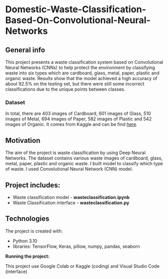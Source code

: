 # Domestic-Waste-Classification-Based-On-Convolutional-Neural-Networks
## General info
This project presents a waste classification system based on Convolutional Neural Networks (CNNs) to help protect the environment by classifying waste into six types which are cardboard, glass, metal, paper, plastic and organic waste. Results show that the model achieved a high accuracy of about 92.5% on the testing set, but there were still some incorrect classifications due to the unique points between classes.

### Dataset
In total, there are 403 images of Cardboard, 601 images of Glass, 510 images of Metal, 694 images of Paper, 582 images of Plastic and 542 images of Organic. 
It comes from Kaggle and can be find [here](https://kaggle.com/datasets/c099c171c6e7b29df8b8bd38d4898aaedb16679b70917b98e2911edaa8e027f4).


## Motivation
The aim of the project is waste classification by using Deep Neural Networks. The dataset contains various waste images of cardboard, glass, metal, paper, plastic and organic waste. I built model to classify which type of waste. I used Convolutional Neural Network (CNN) model.

## Project includes:

* Waste classification model - **wasteclassification.ipynb**
* Waste Classification interface - **wasteclassification.py**
 
## Technologies

The project is created with:
* Python 3.10
* libraries: TensorFlow, Keras, pillow, numpy, pandas, seaborn

**Running the project:**

This project use Google Colab or Kaggle (coding) and Visual Studio Code (interface)
